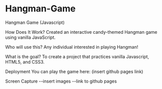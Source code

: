 # Hangman-Game
Hangman Game (Javascript)

How Does It Work?
Created an interactive candy-themed Hangman game using vanilla JavaScript.

Who will use this?
Any individual interested in playing Hangman!

What is the goal?
To create a project that practices vanilla Javascript, HTML5, and CSS3. 


Deployment
You can play the game here: (insert github pages link)


Screen Capture
--insert images
--link to github pages 
